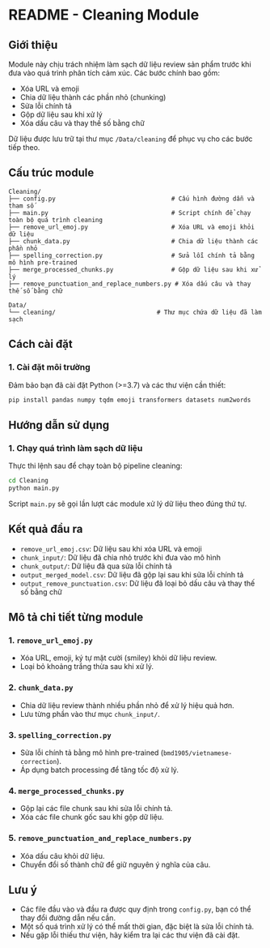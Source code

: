 # README - Cleaning Module

## Giới thiệu
Module này chịu trách nhiệm làm sạch dữ liệu review sản phẩm trước khi đưa vào quá trình phân tích cảm xúc. Các bước chính bao gồm:
- Xóa URL và emoji
- Chia dữ liệu thành các phần nhỏ (chunking)
- Sửa lỗi chính tả
- Gộp dữ liệu sau khi xử lý
- Xóa dấu câu và thay thế số bằng chữ

Dữ liệu được lưu trữ tại thư mục `/Data/cleaning` để phục vụ cho các bước tiếp theo.

## Cấu trúc module
```
Cleaning/
├── config.py                                # Cấu hình đường dẫn và tham số
├── main.py                                  # Script chính để chạy toàn bộ quá trình cleaning
├── remove_url_emoj.py                       # Xóa URL và emoji khỏi dữ liệu
├── chunk_data.py                            # Chia dữ liệu thành các phần nhỏ
├── spelling_correction.py                   # Sửa lỗi chính tả bằng mô hình pre-trained
├── merge_processed_chunks.py                # Gộp dữ liệu sau khi xử lý
├── remove_punctuation_and_replace_numbers.py # Xóa dấu câu và thay thế số bằng chữ

Data/
└── cleaning/                            # Thư mục chứa dữ liệu đã làm sạch
```

## Cách cài đặt
### 1. Cài đặt môi trường
Đảm bảo bạn đã cài đặt Python (>=3.7) và các thư viện cần thiết:
```sh
pip install pandas numpy tqdm emoji transformers datasets num2words
```

## Hướng dẫn sử dụng
### 1. Chạy quá trình làm sạch dữ liệu
Thực thi lệnh sau để chạy toàn bộ pipeline cleaning:
```sh
cd Cleaning
python main.py
```
Script `main.py` sẽ gọi lần lượt các module xử lý dữ liệu theo đúng thứ tự.

## Kết quả đầu ra
- `remove_url_emoj.csv`: Dữ liệu sau khi xóa URL và emoji
- `chunk_input/`: Dữ liệu đã chia nhỏ trước khi đưa vào mô hình
- `chunk_output/`: Dữ liệu đã qua sửa lỗi chính tả
- `output_merged_model.csv`: Dữ liệu đã gộp lại sau khi sửa lỗi chính tả
- `output_remove_punctuation.csv`: Dữ liệu đã loại bỏ dấu câu và thay thế số bằng chữ

## Mô tả chi tiết từng module
### 1. `remove_url_emoj.py`
- Xóa URL, emoji, ký tự mặt cười (smiley) khỏi dữ liệu review.
- Loại bỏ khoảng trắng thừa sau khi xử lý.

### 2. `chunk_data.py`
- Chia dữ liệu review thành nhiều phần nhỏ để xử lý hiệu quả hơn.
- Lưu từng phần vào thư mục `chunk_input/`.

### 3. `spelling_correction.py`
- Sửa lỗi chính tả bằng mô hình pre-trained (`bmd1905/vietnamese-correction`).
- Áp dụng batch processing để tăng tốc độ xử lý.

### 4. `merge_processed_chunks.py`
- Gộp lại các file chunk sau khi sửa lỗi chính tả.
- Xóa các file chunk gốc sau khi gộp dữ liệu.

### 5. `remove_punctuation_and_replace_numbers.py`
- Xóa dấu câu khỏi dữ liệu.
- Chuyển đổi số thành chữ để giữ nguyên ý nghĩa của câu.

## Lưu ý
- Các file đầu vào và đầu ra được quy định trong `config.py`, bạn có thể thay đổi đường dẫn nếu cần.
- Một số quá trình xử lý có thể mất thời gian, đặc biệt là sửa lỗi chính tả.
- Nếu gặp lỗi thiếu thư viện, hãy kiểm tra lại các thư viện đã cài đặt.

